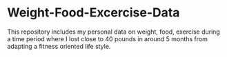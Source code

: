 # Weight-Food-Excercise-Data
This repository includes my personal data on weight, food, exercise during a time period where I lost close to 40 pounds in around 5 months from adapting a fitness oriented life style.
